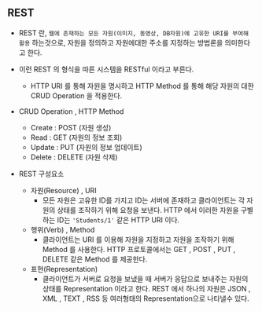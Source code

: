## REST

* REST 란, ```웹에 존재하는 모든 자원(이미지, 동영상, DB자원)에 고유한 URI를 부여해 활용``` 하는것으로, 자원을 정의하고
    자원에대한 주소를 지정하는 방법론을 의미한다고 한다.
  


* 이런 REST 의 형식을 따른 시스템을 RESTful 이라고 부른다.
    * HTTP URI 를 통해 자원을 명시하고 HTTP Method 를 통해 해당 자원의 대한 CRUD Operation 을 적용한다.
  

  
* CRUD Operation , HTTP Method
    * Create : POST (자원 생성)
    * Read : GET (자원의 정보 조회)
    * Update : PUT (자원의 정보 업데이트)
    * Delete : DELETE (자원 삭제)
    

* REST 구성요소
    * 자원(Resource) , URI
        * 모든 자원은 고유한 ID를 가지고 ID는 서버에 존재하고 클라이언트는 각 자원의 상태를 조작하기 위해 요청을 보낸다. HTTP 에서 이러한 자원을 구별하는 ID는 ```'Students/1'``` 같은 HTTP URI 이다.
    * 행위(Verb) , Method
        * 클라이언트는 URI 를 이용해 자원을 지정하고 자원을 조작하기 위해 Method 를 사용한다. HTTP 프로토콜에서는 GET , POST , PUT , DELETE 같은 Method 를 제공한다.
    * 표현(Representation)
        * 클라이언트가 서버로 요청을 보냈을 때 서버가 응답으로 보내주는 자원의 상태를 Representation 이라고 한다. REST 에서 하나의 자원은 JSON , XML , TEXT , RSS 등 여러형태의 Representation으로 나타낼수 있다.
